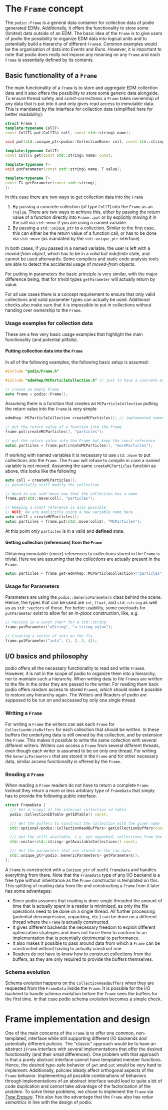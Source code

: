 # The `Frame` concept
The `podio::Frame` is a general data container for collection data of podio generated EDMs.
Additionally, it offers the functionality to store some (limited) data outside of an EDM.
The basic idea of the `Frame` is to give users of podio the possibility to organize EDM data into logical units and to potentially build a hierarchy of different `Frame`s.
Common examples would be the organisation of data into *Events* and *Runs*.
However, it is important to note that podio does really not impose any meaning on any `Frame` and each `Frame` is essentially defined by its contents.

## Basic functionality of a `Frame`
The main functionality of a `Frame` is to store and aggregate EDM collection data and it also offers the possibility to store some generic data alongside.
To ensure thread safety and const-correctness a `Frame` takes ownership of any data that is put into it and only gives read access to immutable data.
This is mandated by the interface for collection data (simplified here for better readability):
```cpp
struct Frame {
template<typename CollT>
const CollT& put(CollT&& coll, const std::string& name);

void put(std::unique_ptr<podio::CollectionBase> coll, const std::string& name);

template<typename CollT>
const CollT& get(const std::string& name) const;

template<typename T>
void putParameter(const std::string& name, T value);

template<typename T>
const T& getParameter(const std::string);
};
```
In this case there are two ways to get collection data into the `Frame`
1. By passing a concrete collection (of type `CollT`) into the `Frame` as an [`rvalue`](https://en.cppreference.com/w/cpp/language/value_category). There are two ways to achieve this, either by passing the return value of a function directly into `Frame::put` or by explicitly moving it in the call via `std::move` if you are using a named variable.
2. By passing a `std::unique_ptr` to a collection. Similar to the first case, this can either be the return value of a function call, or has to be done via `std::move` (as mandated by the `std::unique_ptr` interface).

In both cases, if you passed in a named variable, the user is left with a *moved-from object*, which has to be in a *valid but indefinite* state, and cannot be used afterwards.
Some compilers and static code analysis tools are able to detect the accidental usage of *moved-from* objects.

For putting in parameters the basic principle is very similar, with the major difference being, that for *trivial* types `getParameter` will actually return by value.

For all use cases there is a concept requirement to ensure that only valid collections and valid parameter types can actually be used.
Additional checks also make sure that it is impossible to put in collections without handing over ownership to the `Frame`.

### Usage examples for collection data
These are a few very basic usage examples that highlight the main functionality (and potential pitfalls).

#### Putting collection data into the `Frame`
In all of the following examples, the following basic setup is assumed:
```cpp
#include "podio/Frame.h"

#include "edm4hep/MCParticleCollection.h" // just to have a concrete example

// create an empty Frame
auto frame = podio::Frame();
```

Assuming there is a function that creates an `MCParticleCollection` putting the return value into the `Frame` is very simple
```cpp
edm4hep::MCParticleCollection createMCParticles(); // implemented somewhere else

// put the return value of a function into the Frame
frame.put(createMCParticles(), "particles");

// put the return value into the Frame but keep the const reference
auto& particles = frame.put(createMCParticles(), "moreParticles");
```

If working with named variables it is necessary to use `std::move` to put collections into the `Frame`.
The `Frame` will refuse to compile in case a named variable is not moved.
Assuming the same `createMCParticles` function as above, this looks like the following

```cpp
auto coll = createMCParticles();
// potentially still modify the collection

// Need to use std::move now that the collection has a name
frame.put(std::move(coll), "particles");

// Keeping a const reference is also possible
// NOTE: We are explicitly using a new variable name here
auto coll2 = createMCParticles();
auto& particles = frame.put(std::move(coll2), "MCParticles");
```
At this point only `particles` is in a valid and **defined** state.

#### Getting collection (references) from the `Frame`
Obtaining immutable (`const`) references to collections stored in the `Frame` is trivial.
Here we are assuming that the collections are actually present in the `Frame`.
```cpp
auto& particles = frame.get<edm4hep::MCParticleCollection>("particles");
```

### Usage for Parameters
Parameters are using the `podio::GenericParameters` class behind the scene.
Hence, the types that can be used are `int`, `float`, and `std::string` as well as as `std::vectors` of those.
For better usability, some overloads for `putParameter` exist to allow for an *in-place* construction, like, e.g.
```cpp
// Passing in a const char* for a std::string
frame.putParameter("aString", "a string value");

// Creating a vector of ints on the fly
frame.putParameter("ints", {1, 2, 3, 4});
```

## I/O basics and philosophy
podio offers all the necessary functionality to read and write `Frame`s.
However, it is not in the scope of podio to organize them into a hierarchy, nor
to maintain such a hierarchy. When writing data to file `Frame`s are written to
the file in the order they are passed to the writer. For reading them back podio
offers random access to stored `Frame`s, which should make it possible to
restore any hierarchy again. The Writers and Readers of podio are supposed to be
run on and accessed by only one single thread.

### Writing a `Frame`
For writing a `Frame` the writers can ask each `Frame` for `CollectionWriteBuffers` for each collection that should be written.
In these buffers the underlying data is still owned by the collection, and by extension the `Frame`.
This makes it possible to write the same collection with several different writers.
Writers can access a `Frame` from several different threads, even though each writer is assumed to be on only one thread.
For writing the `GenericParameters` that are stored in the `Frame` and for other necessary data, similar access functionality is offered by the `Frame`.

### Reading a `Frame`
When reading a `Frame` readers do not have to return a complete `Frame`.
Instead they return a more or less arbitrary type of `FrameData` that simply has to provide the following public interface.
```cpp
struct FrameData {
  /// Get a (copy) of the internal collection id table
  podio::CollectionIDTable getIDTable() const;

  /// Get the buffers to construct the collection with the given name
  std::optional<podio::CollectionReadBuffers> getCollectionBuffers(const std::string& name);

  /// Get the still available, i.e. yet unpacked, collections from the raw data
  std::vector<std::string> getAvailableCollections() const;

  /// Get the parameters that are stored in the raw data
  std::unique_ptr<podio::GenericParameters> getParameters();
};
```
A `Frame` is constructed with a (`unique_ptr` of such) `FrameData` and handles everything from there.
Note that the `FrameData` type of any I/O backend is a free type without inheritance as the `Frame` constructor is templated on this.
This splitting of reading data from file and constructing a `Frame` from it later has some advantages:
- Since podio assumes that reading is done single threaded the amount of time that is actually spent in a reader is minimized, as only the file operations need to be done on a single thread. All further processing (potential decompression, unpacking, etc.) can be done on a different thread where the `Frame` is actually constructed.
- It gives different backends the necessary freedom to exploit different optimization strategies and does not force them to conform to an implementation that is potentially detrimental to performance.
- It also makes it possible to pass around data from which a `Frame` can be constructed without having to actually construct one.
- Readers do not have to know how to construct collections from the buffers, as they are only required to provide the buffers themselves.

### Schema evolution
Schema evolution happens on the `CollectionReadBuffers` when they are requested from the `FrameData` inside the `Frame`.
It is possible for the I/O backend to handle schema evolution before the `Frame` sees the buffers for the first time.
In that case podio schema evolution becomes a simple check.

# Frame implementation and design
One of the main concerns of the `Frame` is to offer one common, non-templated, interface while still supporting different I/O backends and potentially different *policies*.
The "classic" approach would be to have an abstract `IFrame` interface with several implementations that offer the desired functionality (and their small differences).
One problem with that approach is that a purely abstract interface cannot have templated member functions. Hence, the desired type-safe behavior of `get` and `put` would be very hard to implement.
Additionally, policies ideally affect orthogonal aspects of the `Frame` behavior.
Implementing all possible combinations of behaviors through implementations of an abstract interface would lead to quite a bit of code duplication and cannot take advantage of the factorization of the problem.
To solve these problems, we chose to implement the `Frame` via [*Type Erasure*](https://en.wikibooks.org/wiki/More_C%2B%2B_Idioms/Type_Erasure).
This also has the advantage that the `Frame` also has *value semantics* in line with the design of podio.

